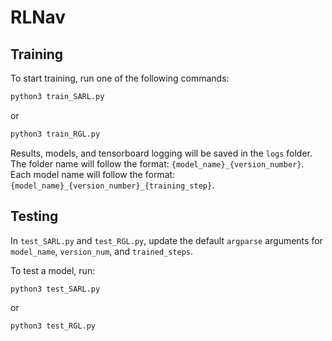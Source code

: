 # RLNav

## Training

To start training, run one of the following commands:

```bash
python3 train_SARL.py
```

or

```bash
python3 train_RGL.py
```

Results, models, and tensorboard logging will be saved in the `logs` folder. The folder name will follow the format: `{model_name}_{version_number}`. Each model name will follow the format: `{model_name}_{version_number}_{training_step}`.

## Testing

In `test_SARL.py` and `test_RGL.py`, update the default `argparse` arguments for `model_name`, `version_num`, and `trained_steps`.

To test a model, run:

```bash
python3 test_SARL.py
```

or

```bash
python3 test_RGL.py
```